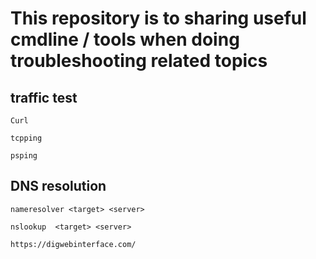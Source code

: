 # This repository is to sharing useful cmdline / tools when doing troubleshooting  related topics

## traffic test
   
    Curl
   
    tcpping 
   
    psping

## DNS resolution
   
    nameresolver <target> <server>
   
    nslookup  <target> <server>
   
    https://digwebinterface.com/


